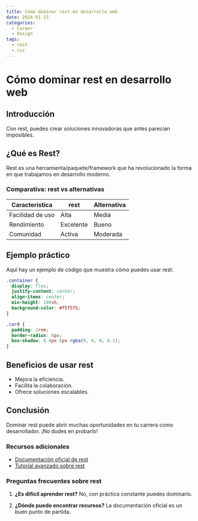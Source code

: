 ```yaml
---
title: Cómo dominar rest en desarrollo web
date: 2024-01-15
categories: 
  - Career
  - Design
tags:
  - rest
  - css
---
```


# Cómo dominar rest en desarrollo web

## Introducción

Con rest, puedes crear soluciones innovadoras que antes parecían imposibles.

## ¿Qué es Rest?

Rest es una herramienta/paquete/framework que ha revolucionado la forma en que trabajamos en desarrollo moderno.

### Comparativa: rest vs alternativas

| Característica | rest | Alternativa |
|---------------|-------------|------------|
| Facilidad de uso | Alta | Media |
| Rendimiento | Excelente | Bueno |
| Comunidad | Activa | Moderada |

## Ejemplo práctico

Aquí hay un ejemplo de código que muestra cómo puedes usar rest:

```css
.container {
  display: flex;
  justify-content: center;
  align-items: center;
  min-height: 100vh;
  background-color: #f5f5f5;
}

.card {
  padding: 2rem;
  border-radius: 8px;
  box-shadow: 0 4px 6px rgba(0, 0, 0, 0.1);
}
```

## Beneficios de usar rest

- Mejora la eficiencia.
- Facilita la colaboración.
- Ofrece soluciones escalables.

## Conclusión

Dominar rest puede abrir muchas oportunidades en tu carrera como desarrollador. ¡No dudes en probarlo!

### Recursos adicionales

- [Documentación oficial de rest](https://example.com)
- [Tutorial avanzado sobre rest](https://example.com/tutorial)

### Preguntas frecuentes sobre rest

1. **¿Es difícil aprender rest?**
   No, con práctica constante puedes dominarlo.

2. **¿Dónde puedo encontrar recursos?**
   La documentación oficial es un buen punto de partida.